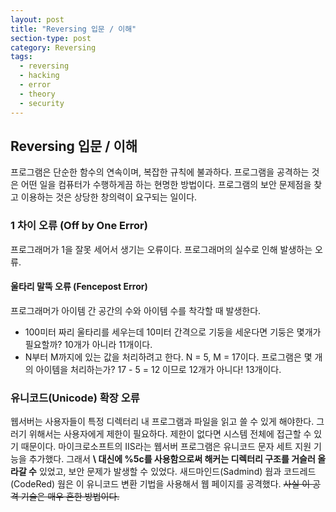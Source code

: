 ```yaml
---
layout: post
title: "Reversing 입문 / 이해"
section-type: post
category: Reversing
tags:
  - reversing
  - hacking
  - error
  - theory
  - security
---
```


## Reversing 입문 / 이해

프로그램은 단순한 함수의 연속이며, 복잡한 규칙에 불과하다. 프로그램을 공격하는 것은 어떤 일을 컴퓨터가 수행하게끔 하는 현명한 방법이다. 프로그램의 보안 문제점을 찾고 이용하는 것은 상당한 창의력이 요구되는 일이다.

### 1 차이 오류 (Off by One Error)

프로그래머가 1을 잘못 세어서 생기는 오류이다. 프로그래머의 실수로 인해 발생하는 오류.

#### 울타리 말뚝 오류 (Fencepost Error)

프로그래머가 아이템 간 공간의 수와 아이템 수를 착각할 때 발생한다.

- 100미터 짜리 울타리를 세우는데 10미터 간격으로 기둥을 세운다면 기둥은 몇개가 필요할까? 10개가 아니라 11개이다.
- N부터 M까지에 있는 값을 처리하려고 한다. N = 5, M = 17이다. 프로그램은 몇 개의 아이템을 처리하는가? 17 - 5 = 12 이므로 12개가 아니다! 13개이다.

### 유니코드(Unicode) 확장 오류

웹서버는 사용자들이 특정 디렉터리 내 프로그램과 파일을 읽고 쓸 수 있게 해야한다. 그러기 위해서는 사용자에게 제한이 필요하다. 제한이 없다면 시스템 전체에 접근할 수 있기 때문이다.
마이크로소프트의 IIS라는 웹서버 프로그램은 유니코드 문자 세트 지원 기능을 추가했다. 그래서 **\\ 대신에 %5c를  사용함으로써 해커는 디렉터리 구조를 거슬러 올라갈 수** 있었고, 보안 문제가 발생할 수 있었다. 새드마인드(Sadmind) 웜과 코드레드(CodeRed) 웜은 이 유니코드 변환 기법을 사용해서 웹 페이지를 공격했다. ~~사실 이 공격 기술은 매우 흔한 방법이다.~~
